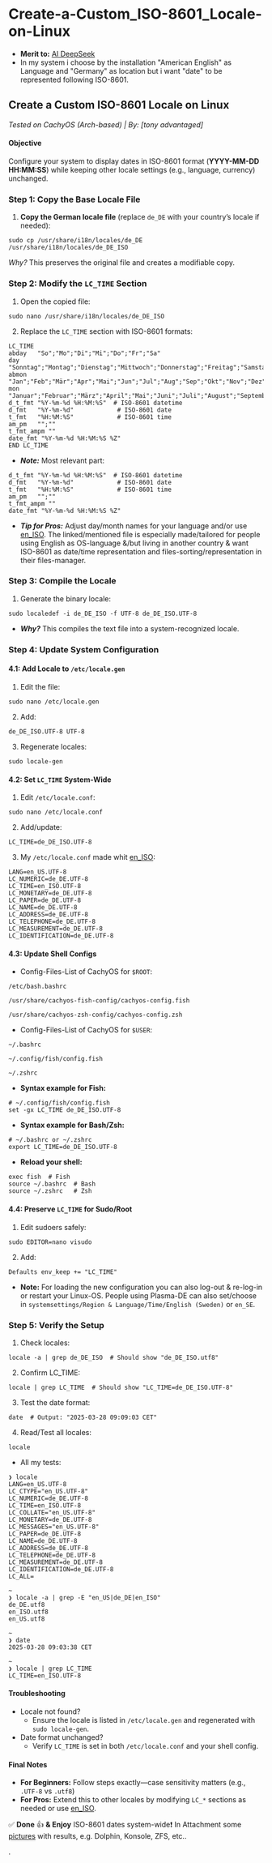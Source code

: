 # Create-a-Custom_ISO-8601_Locale-on-Linux

* **Merit to:** [AI DeepSeek](https://chat.deepseek.com/)
* In my system i choose by the installation "American English" as Language and "Germany" as location but i want "date"
to be represented following ISO-8601.

## Create a Custom ISO-8601 Locale on Linux

*Tested on CachyOS (Arch-based) | By: [tony advantaged]*

#### Objective

Configure your system to display dates in ISO-8601 format (**YYYY-MM-DD HH:MM:SS**) while keeping other locale settings (e.g., language, currency) unchanged.

### Step 1: Copy the Base Locale File

1. **Copy the German locale file** (replace `de_DE` with your country’s locale if needed):

```
sudo cp /usr/share/i18n/locales/de_DE /usr/share/i18n/locales/de_DE_ISO
```

*Why?* This preserves the original file and creates a modifiable copy.

### Step 2: Modify the `LC_TIME` Section

1. Open the copied file:

```
sudo nano /usr/share/i18n/locales/de_DE_ISO
```

2. Replace the `LC_TIME` section with ISO-8601 formats:

```
LC_TIME
abday   "So";"Mo";"Di";"Mi";"Do";"Fr";"Sa"
day     "Sonntag";"Montag";"Dienstag";"Mittwoch";"Donnerstag";"Freitag";"Samstag"
abmon   "Jan";"Feb";"Mär";"Apr";"Mai";"Jun";"Jul";"Aug";"Sep";"Okt";"Nov";"Dez"
mon     "Januar";"Februar";"März";"April";"Mai";"Juni";"Juli";"August";"September";"Oktober";"November";"Dezember"
d_t_fmt "%Y-%m-%d %H:%M:%S"  # ISO-8601 datetime
d_fmt   "%Y-%m-%d"            # ISO-8601 date
t_fmt   "%H:%M:%S"            # ISO-8601 time
am_pm   "";""
t_fmt_ampm ""
date_fmt "%Y-%m-%d %H:%M:%S %Z"
END LC_TIME
```

* ***Note:*** Most relevant part:

```
d_t_fmt "%Y-%m-%d %H:%M:%S"  # ISO-8601 datetime
d_fmt   "%Y-%m-%d"            # ISO-8601 date
t_fmt   "%H:%M:%S"            # ISO-8601 time
am_pm   "";""
t_fmt_ampm ""
date_fmt "%Y-%m-%d %H:%M:%S %Z"
```

* ***Tip for Pros:*** Adjust day/month names for your language and/or use [en_ISO](en_ISO). The linked/mentioned file is especially made/tailored for people using English as OS-language &/but living in another country & want ISO-8601 as date/time representation and files-sorting/representation in their files-manager.

### Step 3: Compile the Locale

1. Generate the binary locale:

```
sudo localedef -i de_DE_ISO -f UTF-8 de_DE_ISO.UTF-8
```

* ***Why?*** This compiles the text file into a system-recognized locale.

### Step 4: Update System Configuration

#### 4.1: Add Locale to `/etc/locale.gen`

1. Edit the file:

```
sudo nano /etc/locale.gen
```

2. Add:

```
de_DE_ISO.UTF-8 UTF-8
```

3. Regenerate locales:

```
sudo locale-gen
```

#### 4.2: Set `LC_TIME` System-Wide

1. Edit `/etc/locale.conf`:

```
sudo nano /etc/locale.conf
```

2. Add/update:

```
LC_TIME=de_DE_ISO.UTF-8
```

3. My `/etc/locale.conf` made whit [en_ISO](en_ISO):

```
LANG=en_US.UTF-8
LC_NUMERIC=de_DE.UTF-8
LC_TIME=en_ISO.UTF-8
LC_MONETARY=de_DE.UTF-8
LC_PAPER=de_DE.UTF-8
LC_NAME=de_DE.UTF-8
LC_ADDRESS=de_DE.UTF-8
LC_TELEPHONE=de_DE.UTF-8
LC_MEASUREMENT=de_DE.UTF-8
LC_IDENTIFICATION=de_DE.UTF-8

```

#### 4.3: Update Shell Configs

* Config-Files-List of CachyOS for `$ROOT`:

```
/etc/bash.bashrc

/usr/share/cachyos-fish-config/cachyos-config.fish

/usr/share/cachyos-zsh-config/cachyos-config.zsh

```

* Config-Files-List of CachyOS for `$USER`:

```
~/.bashrc

~/.config/fish/config.fish

~/.zshrc

```


* **Syntax example for Fish:**

```
# ~/.config/fish/config.fish
set -gx LC_TIME de_DE_ISO.UTF-8
```

* **Syntax example for Bash/Zsh:**

```
# ~/.bashrc or ~/.zshrc
export LC_TIME=de_DE_ISO.UTF-8
```

* **Reload your shell:**

```
exec fish  # Fish
source ~/.bashrc  # Bash
source ~/.zshrc   # Zsh
```

#### 4.4: Preserve `LC_TIME` for Sudo/Root

1. Edit sudoers safely:

```
sudo EDITOR=nano visudo
```

2. Add:

```
Defaults env_keep += "LC_TIME"
```

* **Note:** For loading the new configuration you can also log-out & re-log-in or restart your Linux-OS. People using Plasma-DE can also set/choose in `systemsettings/Region & Language/Time/English (Sweden)` or `en_SE`.

### Step 5: Verify the Setup

1. Check locales:


```
locale -a | grep de_DE_ISO  # Should show "de_DE_ISO.utf8"
```

2. Confirm LC_TIME:

```
locale | grep LC_TIME  # Should show "LC_TIME=de_DE_ISO.UTF-8"
```

3. Test the date format:

```
date  # Output: "2025-03-28 09:09:03 CET"
```

4. Read/Test all locales:

```
locale
```

* All my tests:

```
❯ locale
LANG=en_US.UTF-8
LC_CTYPE="en_US.UTF-8"
LC_NUMERIC=de_DE.UTF-8
LC_TIME=en_ISO.UTF-8
LC_COLLATE="en_US.UTF-8"
LC_MONETARY=de_DE.UTF-8
LC_MESSAGES="en_US.UTF-8"
LC_PAPER=de_DE.UTF-8
LC_NAME=de_DE.UTF-8
LC_ADDRESS=de_DE.UTF-8
LC_TELEPHONE=de_DE.UTF-8
LC_MEASUREMENT=de_DE.UTF-8
LC_IDENTIFICATION=de_DE.UTF-8
LC_ALL=

~
❯ locale -a | grep -E "en_US|de_DE|en_ISO"
de_DE.utf8
en_ISO.utf8
en_US.utf8

~
❯ date
2025-03-28 09:03:38 CET

~
❯ locale | grep LC_TIME
LC_TIME=en_ISO.UTF-8

```

#### Troubleshooting
* Locale not found?
    * Ensure the locale is listed in `/etc/locale.gen` and regenerated with `sudo locale-gen`. 
* Date format unchanged?
    * Verify `LC_TIME` is set in both `/etc/locale.conf` and your shell config. 

#### Final Notes
* **For Beginners:** Follow steps exactly—case sensitivity matters (e.g., `.UTF-8` vs `.utf8`)
* **For Pros:** Extend this to other locales by modifying `LC_*` sections as needed or use [en_ISO](en_ISO).

✅ **Done** 👍 **& Enjoy** ISO-8601 dates system-wide❗️ In Attachment some [pictures](Pictures/) with results, e.g. Dolphin, Konsole, ZFS, etc..

.
